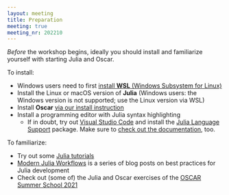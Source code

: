 ```yaml
---
layout: meeting
title: Preparation
meeting: true
meeting_nr: 202210
---
```


*Before* the workshop begins, ideally you should install and familiarize yourself with starting Julia and Oscar.

To install:
- Windows users need to first [install **WSL** (Windows Subsystem for Linux)](https://docs.microsoft.com/en-us/windows/wsl/install-win10)
- Install the Linux or macOS version of **Julia** (Windows users: the Windows version is not supported; use the Linux version via WSL)
- Install **Oscar** [via our install instruction]({{site.baseurl}}/install/)
- Install a programming editor with Julia syntax highlighting
    - If in doubt, try out [Visual Studio Code](https://code.visualstudio.com/)
      and install the [Julia Language Support](https://marketplace.visualstudio.com/items?itemName=julialang.language-julia) package. Make sure to [check out the documentation](https://code.visualstudio.com/docs/languages/julia), too.

To familiarize:
- Try out some [Julia tutorials](https://julialang.org/learning/tutorials/)
- [Modern Julia Workflows](https://modernjuliaworkflows.org) is a series of blog posts on best practices for Julia development
- Check out (some of) the Julia and Oscar exercises of the [OSCAR Summer School 2021](https://www.oscar-system.org/meetings/2021-09/exercises/)